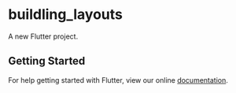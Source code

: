 # buildling_layouts

A new Flutter project.

## Getting Started

For help getting started with Flutter, view our online
[documentation](https://flutter.io/).
